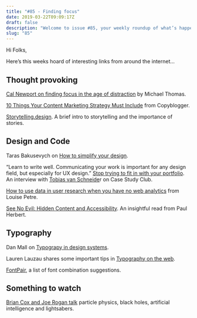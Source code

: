 ```yaml
---
title: "#85 - Finding focus"
date: 2019-03-22T09:09:17Z
draft: false
description: "Welcome to issue #85, your weekly roundup of what’s happening in design, code and typography."
slug: "85"
---
```


Hi Folks,

Here’s this weeks hoard of interesting links from around the internet...

## Thought provoking

[Cal Newport on finding focus in the age of distraction](https://blog.dropbox.com/topics/work-culture/cal-newport-finding-focus) by Michael Thomas.

[10 Things Your Content Marketing Strategy Must Include](https://www.copyblogger.com/documented-content-strategy/) from Copyblogger.

[Storytelling.design](https://storytelling.design/storytelling.html). A brief intro to storytelling and the importance of stories.

## Design and Code

Taras Bakusevych on [How to simplify your design](https://uxplanet.org/how-to-simplify-your-design-69d97fde11b9).

“Learn to write well. Communicating your work is important for any design field, but especially for UX design.” [Stop trying to fit in with your portfolio](https://www.casestudy.club/interviews/tobias-van-schneider). An interview with [Tobias van Schneide](https://www.casestudy.club/interviews/tobias-van-schneider)r on Case Study Club.

[How to use data in user research when you have no web analytics](https://userresearch.blog.gov.uk/2019/03/12/how-to-use-data-in-user-research-when-you-have-no-web-analytics/) from Louise Petre.

[See No Evil: Hidden Content and Accessibility](https://cloudfour.com/thinks/see-no-evil-hidden-content-and-accessibility/). An insightful read from Paul Herbert.

## Typography

Dan Mall on [Typograpy in design systems](https://danmall.me/articles/typography-in-design-systems).

Lauren Lauzau shares some important tips in [Typography on the web](https://teamgaslight.com/blog/typography-on-the-web).

[FontPair](https://fontpair.co/), a list of font combination suggestions.

## Something to watch

[Brian Cox and Joe Rogan talk](https://www.youtube.com/watch?v=wieRZoJSVtw) particle physics, black holes, artificial intelligence and lightsabers.
